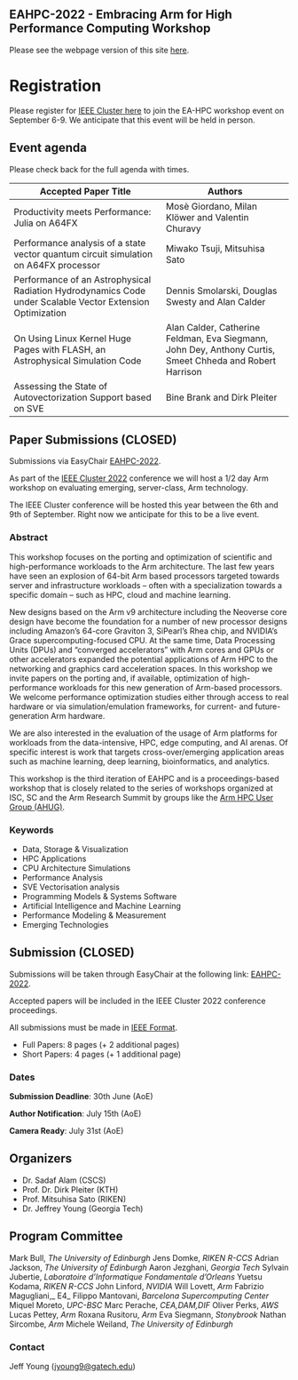 ## EAHPC-2022 - Embracing Arm for High Performance Computing Workshop

Please see the webpage version of this site [here](https://arm-hpc-user-group.github.io/eahpc-2022/).

# Registration

Please register for [IEEE Cluster here](https://clustercomp.org/2022/registration/) to join the EA-HPC workshop event on September 6-9. We anticipate that this event will be held in person. 

## Event agenda

Please check back for the full agenda with times. 

| Accepted Paper Title                                         | Authors                                                      |
| ------------------------------------------------------------ | ------------------------------------------------------------ |
| Productivity  meets Performance: Julia on A64FX              | Mosè Giordano, Milan Klöwer and  Valentin Churavy            |
| Performance  analysis of a state vector quantum circuit simulation on A64FX processor | Miwako Tsuji, Mitsuhisa Sato                                 |
| Performance  of an Astrophysical Radiation Hydrodynamics Code under Scalable Vector  Extension Optimization | Dennis Smolarski, Douglas Swesty  and Alan Calder            |
| On  Using Linux Kernel Huge Pages with FLASH, an Astrophysical Simulation Code | Alan Calder, Catherine Feldman,  Eva Siegmann, John Dey, Anthony Curtis, Smeet Chheda and Robert Harrison |
| Assessing  the State of Autovectorization Support based on SVE | Bine Brank and Dirk Pleiter                                  |

## Paper Submissions (CLOSED)

Submissions via EasyChair [EAHPC-2022](https://easychair.org/conferences/?conf=eahpc2022).

As part of the [IEEE Cluster 2022](https://clustercomp.org/2022/) conference we will host a 1/2 day Arm workshop on evaluating emerging, server-class, Arm technology.

The IEEE Cluster conference will be hosted this year between the 6th and 9th of September. Right now we anticipate for this to be a live event.

### Abstract
This workshop focuses on the porting and optimization of scientific and high-performance workloads to the Arm architecture. The last few years have seen an explosion of 64-bit Arm based processors targeted towards server and infrastructure workloads – often with a specialization towards a specific domain – such as HPC, cloud and machine learning.

New designs based on the Arm v9 architecture including the Neoverse core design have become the foundation for a number of new processor designs including Amazon’s 64-core Graviton 3, SiPearl’s Rhea chip, and NVIDIA’s Grace supercomputing-focused CPU. At the same time, Data Processing Units (DPUs) and “converged accelerators” with Arm cores and GPUs or other accelerators expanded the potential applications of Arm HPC to the networking and graphics card acceleration spaces.
In this workshop we invite papers on the porting and, if available, optimization of high-performance workloads for this new generation of Arm-based processors. We welcome performance optimization studies either through access to real hardware or via simulation/emulation frameworks, for current- and future-generation Arm hardware. 

We are also interested in the evaluation of the usage of Arm platforms for workloads from the data-intensive, HPC, edge computing,  and AI arenas. Of specific interest is work that targets cross-over/emerging application areas such as machine learning, deep learning, bioinformatics, and analytics.

This workshop is the third iteration of EAHPC and is a proceedings-based workshop that is closely related to the series of workshops organized at ISC, SC and the Arm Research Summit by groups like the [Arm HPC User Group (AHUG)](a-hug.org).

### Keywords

* Data, Storage & Visualization
* HPC Applications
* CPU Architecture Simulations
* Performance Analysis
* SVE Vectorisation analysis
* Programming Models & Systems Software
* Artificial Intelligence and Machine Learning
* Performance Modeling & Measurement
* Emerging Technologies

## Submission (CLOSED)


Submissions will be taken through EasyChair at the following link: [EAHPC-2022](https://easychair.org/conferences/?conf=eahpc2022).

Accepted papers will be included in the IEEE Cluster 2022 conference proceedings.

All submissions must be made in [IEEE Format](https://www.ieee.org/conferences/publishing/templates.html). 

* Full Papers: 8 pages (+ 2 additional pages)
* Short Papers: 4 pages (+ 1 additional page)

### Dates

**Submission Deadline**: 30th June (AoE)

**Author Notification**: July 15th (AoE)

**Camera Ready**: July 31st (AoE)

## Organizers

* Dr. Sadaf Alam (CSCS)
* Prof. Dr. Dirk Pleiter (KTH)
* Prof. Mitsuhisa Sato (RIKEN)
* Dr. Jeffrey Young (Georgia Tech)


## Program Committee

Mark Bull, _The University of Edinburgh_
Jens Domke, _RIKEN R-CCS_
Adrian Jackson, _The University of Edinburgh_
Aaron Jezghani, _Georgia Tech_
Sylvain Jubertie, _Laboratoire d’Informatique Fondamentale d’Orleans_
Yuetsu Kodama, _RIKEN R-CCS_
John Linford, _NVIDIA_
Will Lovett, _Arm_
Fabrizio Magugliani,_ E4_
Filippo Mantovani, _Barcelona Supercomputing Center_
Miquel Moreto, _UPC-BSC_
Marc Perache, _CEA,DAM,DIF_
Oliver Perks, _AWS_
Lucas Pettey, _Arm_
Roxana Rusitoru, _Arm_
Eva Siegmann, _Stonybrook_
Nathan Sircombe, _Arm_
Michele Weiland, _The University of Edinburgh_

### Contact
Jeff Young (jyoung9@gatech.edu)
